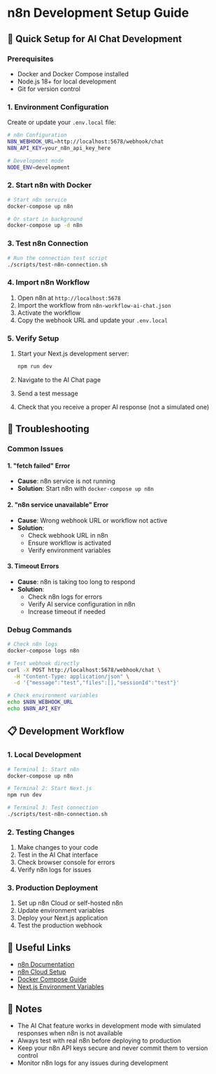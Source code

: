 # n8n Development Setup Guide

## 🔧 Quick Setup for AI Chat Development

### Prerequisites

- Docker and Docker Compose installed
- Node.js 18+ for local development
- Git for version control

### 1. Environment Configuration

Create or update your `.env.local` file:

```bash
# n8n Configuration
N8N_WEBHOOK_URL=http://localhost:5678/webhook/chat
N8N_API_KEY=your_n8n_api_key_here

# Development mode
NODE_ENV=development
```

### 2. Start n8n with Docker

```bash
# Start n8n service
docker-compose up n8n

# Or start in background
docker-compose up -d n8n
```

### 3. Test n8n Connection

```bash
# Run the connection test script
./scripts/test-n8n-connection.sh
```

### 4. Import n8n Workflow

1. Open n8n at `http://localhost:5678`
2. Import the workflow from `n8n-workflow-ai-chat.json`
3. Activate the workflow
4. Copy the webhook URL and update your `.env.local`

### 5. Verify Setup

1. Start your Next.js development server:

   ```bash
   npm run dev
   ```

2. Navigate to the AI Chat page
3. Send a test message
4. Check that you receive a proper AI response (not a simulated one)

## 🚨 Troubleshooting

### Common Issues

#### 1. "fetch failed" Error

- **Cause**: n8n service is not running
- **Solution**: Start n8n with `docker-compose up n8n`

#### 2. "n8n service unavailable" Error

- **Cause**: Wrong webhook URL or workflow not active
- **Solution**:
  - Check webhook URL in n8n
  - Ensure workflow is activated
  - Verify environment variables

#### 3. Timeout Errors

- **Cause**: n8n is taking too long to respond
- **Solution**:
  - Check n8n logs for errors
  - Verify AI service configuration in n8n
  - Increase timeout if needed

### Debug Commands

```bash
# Check n8n logs
docker-compose logs n8n

# Test webhook directly
curl -X POST http://localhost:5678/webhook/chat \
  -H "Content-Type: application/json" \
  -d '{"message":"test","files":[],"sessionId":"test"}'

# Check environment variables
echo $N8N_WEBHOOK_URL
echo $N8N_API_KEY
```

## 📋 Development Workflow

### 1. Local Development

```bash
# Terminal 1: Start n8n
docker-compose up n8n

# Terminal 2: Start Next.js
npm run dev

# Terminal 3: Test connection
./scripts/test-n8n-connection.sh
```

### 2. Testing Changes

1. Make changes to your code
2. Test in the AI Chat interface
3. Check browser console for errors
4. Verify n8n logs for issues

### 3. Production Deployment

1. Set up n8n Cloud or self-hosted n8n
2. Update environment variables
3. Deploy your Next.js application
4. Test the production webhook

## 🔗 Useful Links

- [n8n Documentation](https://docs.n8n.io/)
- [n8n Cloud Setup](https://cloud.n8n.io/)
- [Docker Compose Guide](https://docs.docker.com/compose/)
- [Next.js Environment Variables](https://nextjs.org/docs/basic-features/environment-variables)

## 📝 Notes

- The AI Chat feature works in development mode with simulated responses when n8n is not available
- Always test with real n8n before deploying to production
- Keep your n8n API keys secure and never commit them to version control
- Monitor n8n logs for any issues during development
